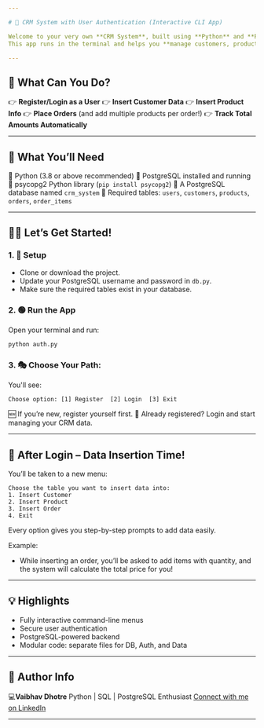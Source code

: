 ```yaml
---

# 📘 CRM System with User Authentication (Interactive CLI App)

Welcome to your very own **CRM System**, built using **Python** and **PostgreSQL**!
This app runs in the terminal and helps you **manage customers, products, and orders** — all after a secure login or registration.

---
```


## 🚀 What Can You Do?

👉 **Register/Login as a User**
👉 **Insert Customer Data**
👉 **Insert Product Info**
👉 **Place Orders** (and add multiple products per order!)
👉 **Track Total Amounts Automatically**

---

## 🧰 What You’ll Need

🔸 Python (3.8 or above recommended)
🔸 PostgreSQL installed and running
🔸 psycopg2 Python library (`pip install psycopg2`)
🔸 A PostgreSQL database named `crm_system`
🔸 Required tables: `users`, `customers`, `products`, `orders`, `order_items`

---

## 🧑‍💻 Let’s Get Started!

### 1. 🔧 Setup

* Clone or download the project.
* Update your PostgreSQL username and password in `db.py`.
* Make sure the required tables exist in your database.

### 2. 🟢 Run the App

Open your terminal and run:

```bash
python auth.py
```

### 3. 🎭 Choose Your Path:

You'll see:

```
Choose option: [1] Register  [2] Login  [3] Exit
```

🆕 If you’re new, register yourself first.
🔐 Already registered? Login and start managing your CRM data.

---

## 📝 After Login – Data Insertion Time!

You’ll be taken to a new menu:

```
Choose the table you want to insert data into:
1. Insert Customer
2. Insert Product
3. Insert Order
4. Exit
```

Every option gives you step-by-step prompts to add data easily.

Example:

* While inserting an order, you’ll be asked to add items with quantity, and the system will calculate the total price for you!

---

## 💡 Highlights

* Fully interactive command-line menus
* Secure user authentication
* PostgreSQL-powered backend
* Modular code: separate files for DB, Auth, and Data

---

## 🙋 Author Info
💻**Vaibhav Dhotre**
Python | SQL | PostgreSQL Enthusiast
[Connect with me on LinkedIn](https://www.linkedin.com/in/vaibhavd08/)


---

